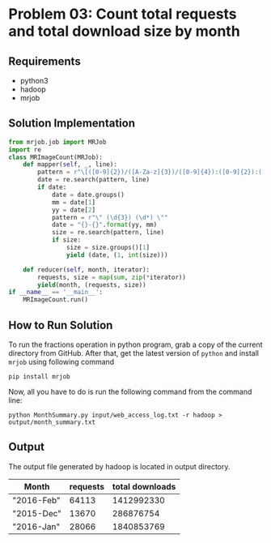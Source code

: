# Problem 03: Count total requests and total download size by month

## Requirements
- python3
- hadoop
- mrjob

## Solution Implementation
```python
from mrjob.job import MRJob
import re
class MRImageCount(MRJob):
	def mapper(self, _, line):
		pattern = r"\[([0-9]{2})/([A-Za-z]{3})/([0-9]{4}):([0-9]{2}):([0-9]{2}):([0-9]{2}) [+-]([0-9]{4})\]"
		date = re.search(pattern, line)
		if date:
			date = date.groups()
			mm = date[1]
			yy = date[2]
			pattern = r"\" (\d{3}) (\d*) \""
			date = "{}-{}".format(yy, mm)
			size = re.search(pattern, line)
			if size:
				size = size.groups()[1]
				yield (date, (1, int(size)))

	def reducer(self, month, iterator):
		requests, size = map(sum, zip(*iterator))
		yield(month, (requests, size))
if __name__ == '__main__':
	MRImageCount.run()
```

## How to Run Solution
To run the fractions operation in python program, grab a copy of the current directory
from GitHub. After that, get the latest version of `python` and install `mrjob` using following command
```console
pip install mrjob
```
Now, all you have to do is run the following command from the command line:
```console
python MonthSummary.py input/web_access_log.txt -r hadoop > output/month_summary.txt
```

## Output
The output file generated by hadoop is located in output directory.

|    Month    | requests | total downloads |
|-------------|----------|-----------------|
| "2016-Feb"  |  64113   |    1412992330   |
| "2015-Dec"  |  13670   |    286876754    |
| "2016-Jan"  |  28066   |    1840853769   |

